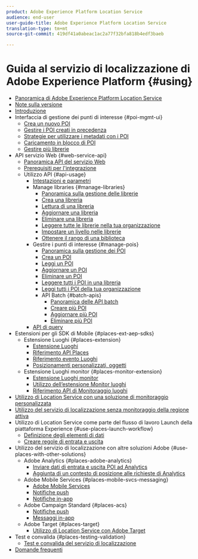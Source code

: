 ```yaml
---
product: Adobe Experience Platform Location Service
audience: end-user
user-guide-title: Adobe Experience Platform Location Service
translation-type: tm+mt
source-git-commit: 419df41a0abeac1ac2a77f32bfa818b4edf3baeb

---
```



# Guida al servizio di localizzazione di Adobe Experience Platform {#using}

+ [Panoramica di Adobe Experience Platform Location Service](home.md)
+ [Note sulla versione](release-notes.md)
+ [Introduzione](getting-started.md)
+ Interfaccia di gestione dei punti di interesse {#poi-mgmt-ui}
   + [Crea un nuovo POI](poi-mgmt-ui/create-a-poi-ui.md)
   + [Gestire i POI creati in precedenza](poi-mgmt-ui/managing-pois-in-the-places-ui.md)
   + [Strategie per utilizzare i metadati con i POI](poi-mgmt-ui/metadata-with-pois.md)
   + [Caricamento in blocco di POI](poi-mgmt-ui/bulk-upload-pois.md)
   + [Gestire più librerie](poi-mgmt-ui/manage-libraries-in-the-places-ui.md)
+ API servizio Web {#web-service-api}
   + [Panoramica API del servizio Web](web-service-api/places-web-services.md)
   + [Prerequisiti per l'integrazione](web-service-api/adobe-i-o-integration.md)
   + Utilizzo API {#api-usage}
      + [Intestazioni e parametri](web-service-api/api-usage/headers-and-parameters.md)
      + Manage libraries {#manage-libraries}
         + [Panoramica sulla gestione delle librerie](web-service-api/api-usage/manage-libraries/manage-libraries.md)
         + [Crea una libreria](web-service-api/api-usage/manage-libraries/create-a-library.md)
         + [Lettura di una libreria](web-service-api/api-usage/manage-libraries/read-a-library.md)
         + [Aggiornare una libreria](web-service-api/api-usage/manage-libraries/update-a-library.md)
         + [Eliminare una libreria](web-service-api/api-usage/manage-libraries/delete-a-library.md)
         + [Leggere tutte le librerie nella tua organizzazione](web-service-api/api-usage/manage-libraries/read-all-libraries-in-your-organization.md)
         + [Impostare un livello nelle librerie](web-service-api/api-usage/manage-libraries/set-a-ran-on-your-libraries.md)
         + [Ottenere il rango di una biblioteca](web-service-api/api-usage/manage-libraries/get-a-librarys-rank.md)
      + Gestire i punti di interesse {#manage-pois}
         + [Panoramica sulla gestione dei POI](web-service-api/api-usage/manage-pois/manage-pois.md)
         + [Crea un POI](web-service-api/api-usage/manage-pois/create-a-poi.md)
         + [Leggi un POI](web-service-api/api-usage/manage-pois/read-a-poi.md)
         + [Aggiornare un POI](web-service-api/api-usage/manage-pois/update-a-poi.md)
         + [Eliminare un POI](web-service-api/api-usage/manage-pois/delete-a-poi.md)
         + [Leggere tutti i POI in una libreria](web-service-api/api-usage/manage-pois/read-all-pois-in-a-library.md)
         + [Leggi tutti i POI della tua organizzazione](web-service-api/api-usage/manage-pois/read-all-pois-in-your-organization.md)
         + API Batch {#batch-apis}
            + [Panoramica delle API batch](web-service-api/api-usage/manage-pois/batch-apis/batch-apis.md)
            + [Creare più POI](web-service-api/api-usage/manage-pois/batch-apis/create-multiple-pois.md)
            + [Aggiornare più POI](web-service-api/api-usage/manage-pois/batch-apis/update-multiple-pois.md)
            + [Eliminare più POI](web-service-api/api-usage/manage-pois/batch-apis/delete-multiple-pois.md)
      + [API di query](web-service-api/api-usage/query-apis.md)
+ Estensioni per gli SDK di Mobile {#places-ext-aep-sdks}
   + Estensione Luoghi {#places-extension}
      + [Estensione Luoghi](places-ext-aep-sdks/places-extension/places-extension.md)
      + [Riferimento API Places](places-ext-aep-sdks/places-extension/places-api-reference.md)
      + [Riferimento evento Luoghi](places-ext-aep-sdks/places-extension/places-event-ref.md)
      + [Posizionamenti personalizzati, oggetti](places-ext-aep-sdks/places-extension/cust-places-objects.md)
   + Estensione Luoghi monitor {#places-monitor-extension}
      + [Estensione Luoghi monitor](places-ext-aep-sdks/places-monitor-extension/places-monitor-extension.md)
      + [Utilizzo dell’estensione Monitor luoghi](places-ext-aep-sdks/places-monitor-extension/using-places-monitor-extension.md)
      + [Riferimento API di Monitoraggio luoghi](places-ext-aep-sdks/places-monitor-extension/places-monitor-api-reference.md)
+ [Utilizzo di Location Service con una soluzione di monitoraggio personalizzata](using-your-own-monitor.md)
+ [Utilizzo del servizio di localizzazione senza monitoraggio della regione attiva](use-places-without-active-monitoring.md)
+ Utilizzo di Location Service come parte del flusso di lavoro Launch della piattaforma Experience {#use-places-launch-workflow}
   + [Definizione degli elementi di dati](use-places-launch-workflow/define-data-elements.md)
   + [Creare regole di entrata e uscita](use-places-launch-workflow/create-rule-places-property.md)
+ Utilizzo del servizio di localizzazione con altre soluzioni Adobe {#use-places-with-other-solutions}
   + Adobe Analytics {#places-adobe-analytics}
      + [Inviare dati di entrata e uscita POI ad Analytics](use-places-with-other-solutions/places-adobe-analytics/use-places-adobe-analytics.md)
      + [Aggiunta di un contesto di posizione alle richieste di Analytics](use-places-with-other-solutions/places-adobe-analytics/run-reports-aa-places-data.md)
   + Adobe Mobile Services {#places-mobile-svcs-messaging}
      + [Adobe Mobile Services](use-places-with-other-solutions/places-mobile-svcs-for-messaging/use-places-mobie-svcs-messaging.md)
      + [Notifiche push](use-places-with-other-solutions/places-mobile-svcs-for-messaging/mobile-svcs-messaging-push.md)
      + [Notifiche in-app](use-places-with-other-solutions/places-mobile-svcs-for-messaging/mobile-svcs-messaging-inapp.md)
   + Adobe Campaign Standard {#places-acs}
      + [Notifiche push](use-places-with-other-solutions/places-acs/places-acs-push-notifications.md)
      + [Messaggi in-app](use-places-with-other-solutions/places-acs/places-acs-in-app-messages.md)
   + Adobe Target {#places-target}
      + [Utilizzo di Location Service con Adobe Target](use-places-with-other-solutions/places-target/places-target.md)
+ Test e convalida {#places-testing-validation}
   + [Test e convalida del servizio di localizzazione](places-testing-validation/test-validate-places.md)
+ [Domande frequenti](places-faqs.md)
